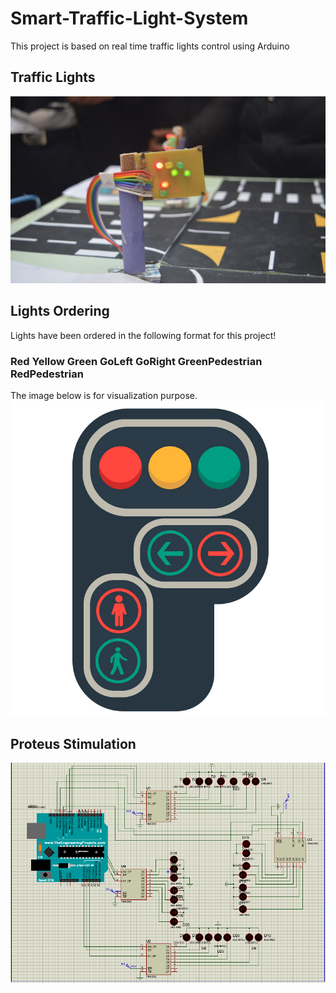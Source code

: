 # Smart-Traffic-Light-System
This project is based on real time traffic lights control using Arduino

## Traffic Lights
![lights](/images/trafficlights.png)

## Lights Ordering 
Lights have been ordered in the following format for this project!
### Red Yellow Green GoLeft GoRight GreenPedestrian RedPedestrian
The image below is for visualization purpose.
![lightsequence](/images/traffic.jpg)

## Proteus Stimulation 
![circuit](/images/simulator.png)


